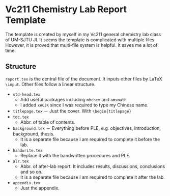 # Vc211 Chemistry Lab Report Template

The template is created by myself in my Vc211 general chemistry lab class of UM-SJTU JI. It seems the template is complicated with multiple files. However, it is proved that muiti-file system is helpful. It saves me a lot of time.

## Structure

`report.tex` is the central file of the document. It inputs other files by LaTeX `\input`. Other files follow a linear structure.

- `std-head.tex`
    - Add useful packages including `mhchem` and `amsmath`
    - I added `xeCJK` since I was required to type my Chinese name.
- `titlepage.tex`
    － Just the cover. With `\begin{titlepage}`
- `toc.tex`
    - Abbr. of table of contents.
- `background.tex`
    － Everything before PLE, e.g. objectives, introduction, background, thesis.
    - It is a separate file because I am required to complete it before the lab.
- `handwrite.tex`
    - Replace it with the handwritten procedures and PLE.
- `alr.tex`
    - Abbr. of after-lab report. It includes results, discussions, conclusions and so on.
    - It is a separate file because I am required to complete it after the lab.
- `appendix.tex`
    - Just the appendix.

